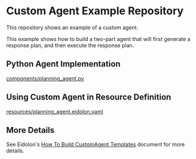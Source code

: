 # Custom Agent Example Repository

This repository shows an example of a custom agent.

This example shows how to build a two-part agent that will first generate a response plan, and then execute the response plan.


## Python Agent Implementation

[components/planning_agent.py](https://github.com/eidolon-ai/howto-custom-agent/blob/main/components/planning_agent.py)


## Using Custom Agent in Resource Definition
[resources/planning_agent.eidolon.yaml](https://github.com/eidolon-ai/howto-custom-agent/blob/main/resources/planning_agent.eidolon.yaml)

## More Details
See Eidolon's [How To Build CustomAgent Templates](https://www.eidolonai.com/docs/howto/build_custom_agents) document for more details.

